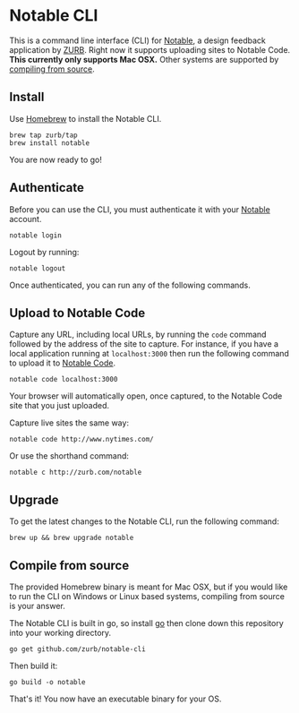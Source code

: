 # Notable CLI
This is a command line interface (CLI) for [Notable](http://zurb.com/notable), a design feedback application by [ZURB](http://zurb.com). Right now it supports uploading sites to Notable Code. **This currently only supports Mac OSX.** Other systems are supported by [compiling from source](#compile-from-source).

## Install
Use [Homebrew](http://brew.sh/) to install the Notable CLI.

```
brew tap zurb/tap
brew install notable
```

You are now ready to go!


## Authenticate
Before you can use the CLI, you must authenticate it with your [Notable](http://zurb.com/notable) account.

```
notable login
```

Logout by running:

```
notable logout
```

Once authenticated, you can run any of the following commands.

## Upload to Notable Code
Capture any URL, including local URLs, by running the `code` command followed by the address of the site to capture. For instance, if you have a local application running at `localhost:3000` then run the following command to upload it to [Notable Code](http://zurb.com/notable/features/code).

```
notable code localhost:3000
```

Your browser will automatically open, once captured, to the Notable Code site that you just uploaded.

Capture live sites the same way:

```
notable code http://www.nytimes.com/
```

Or use the shorthand command:

```
notable c http://zurb.com/notable
```

## Upgrade
To get the latest changes to the Notable CLI, run the following command:

```
brew up && brew upgrade notable
```

## Compile from source
The provided Homebrew binary is meant for Mac OSX, but if you would like to run the CLI on Windows or Linux based systems, compiling from source is your answer.

The Notable CLI is built in go, so install [go](https://golang.org) then clone down this repository into your working directory.

```
go get github.com/zurb/notable-cli
```

Then build it:

```
go build -o notable
```

That's it! You now have an executable binary for your OS.
